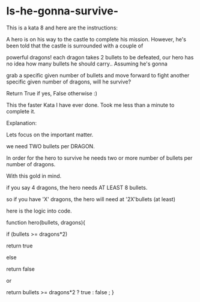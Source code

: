 # Is-he-gonna-survive-

This is a kata 8 and here are the instructions:


A hero is on his way to the castle to complete his mission. However, he's been told that the castle is surrounded with a couple of 

powerful dragons! each dragon takes 2 bullets to be defeated, our hero has no idea how many bullets he should carry.. Assuming he's gonna

grab a specific given number of bullets and move forward to fight another specific given number of dragons, will he survive?

Return True if yes, False otherwise :)



This the faster Kata I have ever done. Took me less than a minute to complete it. 

Explanation:

Lets focus on the important matter.

we need TWO bullets per DRAGON. 

In order for the hero to survive he needs two or more number of bullets per number of dragons.

With this gold in mind.

if you say 4 dragons, the hero needs AT LEAST 8 bullets.

so if you have 'X' dragons, the hero will need at  '2X'bullets (at least)

here is the logic into code. 



function hero(bullets, dragons){

  if (bullets >= dragons*2)
  
  
  return true
  
  
  else
  
  
  return false

  or 

  return bullets >= dragons*2 ? true : false ; 
}






